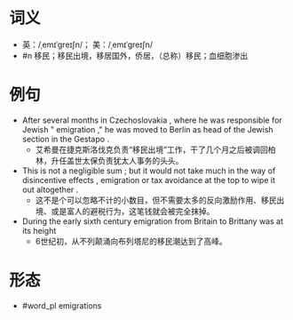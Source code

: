 # 词义
- 英：/ˌemɪˈɡreɪʃn/； 美：/ˌemɪˈɡreɪʃn/
- #n 移民；移民出境，移居国外，侨居，（总称）移民；血细胞渗出
# 例句
- After several months in Czechoslovakia , where he was responsible for Jewish " emigration ," he was moved to Berlin as head of the Jewish section in the Gestapo .
	- 艾希曼在捷克斯洛伐克负责“移民出境”工作，干了几个月之后被调回柏林，升任盖世太保负责犹太人事务的头头。
- This is not a negligible sum ; but it would not take much in the way of disincentive effects , emigration or tax avoidance at the top to wipe it out altogether .
	- 这不是个可以忽略不计的小数目，但不需要太多的反向激励作用、移民出境、或是富人的避税行为，这笔钱就会被完全抹掉。
- During the early sixth century emigration from Britain to Brittany was at its height
	- 6世纪初，从不列颠涌向布列塔尼的移民潮达到了高峰。
# 形态
- #word_pl emigrations
